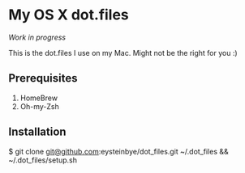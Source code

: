 My OS X dot.files
=================

*Work in progress*

This is the dot.files I use on my Mac. Might not be the right for you :)

## Prerequisites

1. HomeBrew
2. Oh-my-Zsh

## Installation

$ git clone git@github.com:eysteinbye/dot_files.git ~/.dot_files && ~/.dot_files/setup.sh

